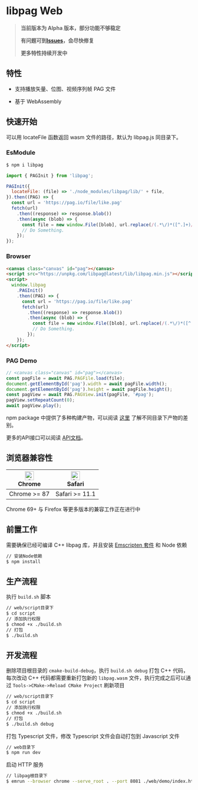 # libpag Web

> **当前版本为 Alpha 版本，部分功能不够稳定**
> 
> **有问题可到[Issues](https://github.com/Tencent/libpag/issues)，会尽快修复**
>
> **更多特性持续开发中**

## 特性

- 支持播放矢量、位图、视频序列帧 PAG 文件

- 基于 WebAssembly

## 快速开始

可以用 locateFile 函数返回 wasm 文件的路径，默认为 libpag.js 同目录下。

### EsModule

```bash
$ npm i libpag
```

```js
import { PAGInit } from 'libpag';

PAGInit({
  locateFile: (file) => './node_modules/libpag/lib/' + file,
}).then((PAG) => {
  const url = 'https://pag.io/file/like.pag'
  fetch(url)
    .then((response) => response.blob())
    .then(async (blob) => {
      const file = new window.File([blob], url.replace(/(.*\/)*([^.]+)/i, '$2'));
      // Do Something.
    });
});
```

### Browser

```html
<canvas class="canvas" id="pag"></canvas>
<script src="https://unpkg.com/libpag@latest/lib/libpag.min.js"></script>
<script>
  window.libpag
    .PAGInit()
    .then((PAG) => {
      const url = 'https://pag.io/file/like.pag'
      fetch(url)
        .then((response) => response.blob())
        .then(async (blob) => {
          const file = new window.File([blob], url.replace(/(.*\/)*([^.]+)/i, '$2'));
          // Do Something.
        });
    });
</script>
```

### PAG Demo

```javascript
// <canvas class="canvas" id="pag"></canvas>
const pagFile = await PAG.PAGFile.load(file);
document.getElementById('pag').width = await pagFile.width();
document.getElementById('pag').height = await pagFile.height();
const pagView = await PAG.PAGView.init(pagFile, '#pag');
pagView.setRepeatCount(0);
await pagView.play();
```

npm package 中提供了多种构建产物，可以阅读 [这里](./doc/develop-install.md) 了解不同目录下产物的差别。

更多的API接口可以阅读 [API文档](https://pag.io/api.html#/apis/web/)。

## 浏览器兼容性

| [<img src="https://raw.githubusercontent.com/alrra/browser-logos/master/src/chrome/chrome_48x48.png" alt="Chrome" width="24px" height="24px" />](http://godban.github.io/browsers-support-badges/)<br/>Chrome | [<img src="https://raw.githubusercontent.com/alrra/browser-logos/master/src/safari/safari_48x48.png" alt="Safari" width="24px" height="24px" />](http://godban.github.io/browsers-support-badges/)<br/>Safari |
| ------------------------------------------------------------ | ------------------------------------------------------------ |
| Chrome >= 87                                                 | Safari >= 11.1                                               |

Chrome 69+ 与 Firefox 等更多版本的兼容工作正在进行中

## 前置工作

需要确保已经可编译 C++ libpag 库，并且安装 [Emscripten 套件](https://emscripten.org/docs/getting_started/downloads.html) 和 Node 依赖

```bash
// 安装Node依赖
$ npm install
```

## 生产流程

执行 `build.sh` 脚本

```bash
// web/script目录下
$ cd script
// 添加执行权限
$ chmod +x ./build.sh
// 打包
$ ./build.sh
```

## 开发流程

删除项目根目录的 `cmake-build-debug`，执行 `build.sh debug` 打包 C++ 代码，每次改动 C++ 代码都需要重新打包新的 `libpag.wasm` 文件，执行完成之后可以通过 `Tools->CMake->Reload CMake Project` 刷新项目

```bash
// web/script目录下
$ cd script
// 添加执行权限
$ chmod +x ./build.sh
// 打包
$ ./build.sh debug
```

打包 Typescript 文件，修改 Typescript 文件会自动打包到 Javascript 文件

```bash
// web目录下
$ npm run dev
```

启动 HTTP 服务

```bash
// libpag根目录下
$ emrun --browser chrome --serve_root . --port 8081 ./web/demo/index.html
```
